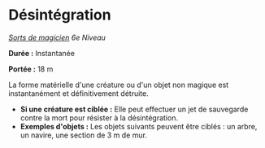 # Désintégration


*[Sorts de magicien](../Sorts_de_magicien.md) 6e Niveau*

**Durée :** Instantanée

**Portée :** 18 m

La forme matérielle d'une créature ou d'un objet non magique est
instantanément et définitivement détruite.

  - **Si une créature est ciblée :** Elle peut effectuer un jet de
    sauvegarde contre la mort pour résister à la désintégration.
  - **Exemples d'objets :** Les objets suivants peuvent être ciblés : un
    arbre, un navire, une section de 3 m de mur.